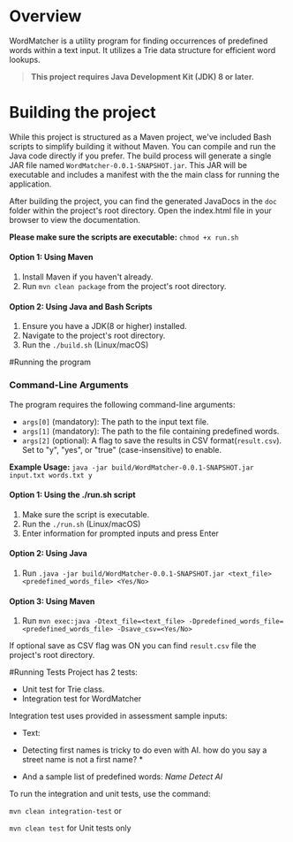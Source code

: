 
# Overview


WordMatcher is a utility program for finding occurrences of predefined words within a text input. It utilizes a Trie data structure for efficient word lookups.

>**This project requires Java Development Kit (JDK) 8 or later.**

# Building the project

While this project is structured as a Maven project, we've included Bash scripts to simplify building it without Maven. You can compile and run the Java code directly if you prefer.
The build process will generate a single JAR file named `WordMatcher-0.0.1-SNAPSHOT.jar`. This JAR will be executable and includes a manifest with the the main class for running the application.

After building the project, you can find the generated JavaDocs in the `doc` folder within the project's root directory. Open the index.html file in your browser to view the documentation.

**Please make sure the scripts are executable:** 
   `chmod +x run.sh`

#### Option 1: Using Maven

1. Install Maven if you haven't already.
2. Run `mvn clean package` from the project's root directory.

#### Option 2: Using Java and Bash Scripts

1. Ensure you have a JDK(8 or higher) installed.
2. Navigate to the project's root directory.
3. Run the `./build.sh` (Linux/macOS)


#Running the program

### Command-Line Arguments

The program requires the following command-line arguments:

- `args[0]` (mandatory): The path to the input text file.
- `args[1]` (mandatory): The path to the file containing predefined words.
- `args[2]` (optional): A flag to save the results in CSV format(`result.csv`). Set to "y", "yes", or "true" (case-insensitive) to enable.

**Example Usage:**
`java -jar build/WordMatcher-0.0.1-SNAPSHOT.jar input.txt words.txt y`

#### Option 1: Using the ./run.sh script

1. Make sure the script is executable.
2. Run the `./run.sh` (Linux/macOS)
3. Enter information for prompted inputs and press Enter

#### Option 2: Using Java
1. Run  `.java -jar build/WordMatcher-0.0.1-SNAPSHOT.jar <text_file> <predefined_words_file> <Yes/No>`

#### Option 3: Using Maven
1. Run `mvn exec:java -Dtext_file=<text_file> -Dpredefined_words_file=<predefined_words_file> -Dsave_csv=<Yes/No>` 

If optional save as CSV flag was ON you can find `result.csv` file the project's root directory.

#Running Tests
Project has 2 tests:
- Unit test for Trie class.
- Integration test for WordMatcher

Integration test uses provided in assessment sample inputs:
- Text:
* Detecting first names is tricky to do even with AI. 
  how do you say a street name is not a first name? *

- And a sample list of predefined words: 
*Name 
Detect 
AI*

To run the integration and unit tests, use the command:

`mvn clean integration-test` or

`mvn clean test` for Unit tests only

